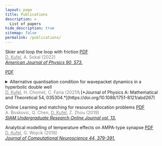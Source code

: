 ```yaml
---
layout: page
title: Publications
description: >
  List of papers
hide_description: true
sitemap: false
permalink: /publications/
---
```


Skier and loop the loop with friction [PDF](https://arxiv.org/pdf/2003.02178.pdf)\
<span style="color:grey"><ins>D. Kufel</ins>, A. Sokal (2022)</span>\
[*American Journal of Physics 90, 573.*](https://doi.org/10.1119/5.0095150)

[PDF](https://iopscience.iop.org/article/10.1088/1751-8121/abd267/pdf)
<details>
<summary>Alternative quantisation condition for wavepacket dynamics in a hyperbolic double well</summary>
<div markdown="1">
<span style="font-size:4em">*(Atomic Physics)* Proposed a new analytical way of finding allowed energies in the class of hyperbolic-double well potentials by connecting it to a problem of finding roots of some polynomial. Applied this approach to understanding the role of non-adiabatic effects during enhanced ionization. </span>
</div>
</details>
<span style="color:grey"><ins>D. Kufel</ins>, H. Chomet, C. Faria (2021)</span>\
[*Journal of Physics A: Mathematical and Theoretical 54, 035304.*](https://doi.org/10.1088/1751-8121/abd267)

Online Learning and matching for resource allocation problems [PDF](https://www.siam.org/Portals/0/Publications/SIURO/Vol13/S130053PDF.pdf?ver=2020-10-13-095206-423)\
<span style="color:grey">A. Boskovic, Q. Chen, <ins>D. Kufel</ins>, Z. Zhou (2019)</span>\
[*SIAM Undergraduate Research Online Journal vol. 13.*](https://doi.org/10.1137/19S1300534)

Analytical modelling of temperature effects on AMPA-type synapse [PDF](https://link.springer.com/content/pdf/10.1007/s10827-018-0684-x.pdf?pdf=button)\
<span style="color:grey"><ins>D. Kufel</ins>, G. Wojcik (2018)</span>\
[*Journal of Computational Neuroscience 44, 379-391.*](https://doi.org/10.1007/s10827-018-0684-x)


<!-- While this manual tries to be beginner-friendly, as a user of Jekyll it is assumed that you are comfortable running shell commands and editing text files.
{:.note}


## Getting started
* [Install]{:.heading.flip-title} --- How to install and run Hydejack.
* [Upgrade]{:.heading.flip-title} --- You can skip this if you haven't used Hydejack before.
* [Config]{:.heading.flip-title} --- Once Jekyll is running you can start editing your config file.
{:.related-posts.faded}

## Using Hydejack
* [Basics]{:.heading.flip-title} --- How to add different types of content.
* [Writing]{:.heading.flip-title} --- Producing markdown content for Hydejack.
* [Scripts]{:.heading.flip-title} --- How to include 3rd party scripts on your site.
* [Build]{:.heading.flip-title} --- How to build the static files for deployment.
* [Advanced]{:.heading.flip-title} --- Guides for more advanced tasks.
{:.related-posts.faded}

## Other
* [LICENSE]{:.heading.flip-title} --- The license of this project.
* [NOTICE]{:.heading.flip-title} --- Parts of this program are provided under separate licenses.
* [CHANGELOG]{:.heading.flip-title} --- Version history of Hydejack.
{:.related-posts.faded}

[install]: install.md
[upgrade]: upgrade.md
[config]: config.md
[basics]: basics.md
[writing]: writing.md
[scripts]: scripts.md
[build]: build.md
[advanced]: advanced.md
[LICENSE]: ../LICENSE.md
[NOTICE]: ../NOTICE.md
[CHANGELOG]: ../CHANGELOG.md -->
